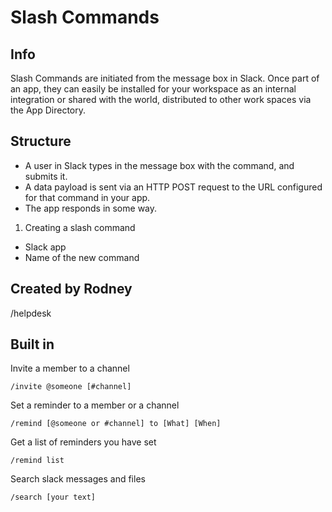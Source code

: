 # Slash Commands 

## Info
Slash Commands are initiated from the message box in Slack.
Once part of an app, they can easily be installed for your workspace as an internal integration or shared with the world, distributed to other work spaces via the App Directory.

## Structure
* A user in Slack types in the message box with the command, and submits it.
* A data payload is sent via an HTTP POST request to the URL configured for that command in your app.
* The app responds in some way.

1. Creating a slash command
* Slack app
* Name of the new command

## Created by Rodney
  
  /helpdesk
  

## Built in 

 Invite a member to a channel
 
    /invite @someone [#channel]
    
 Set a reminder to a member or a channel
 
    /remind [@someone or #channel] to [What] [When]
    
 Get a list of reminders you have set
 
    /remind list
    
 Search slack messages and files
 
    /search [your text]
    
  
  
    
    
